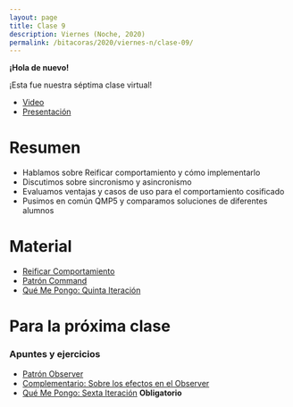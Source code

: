 ```yaml
---
layout: page
title: Clase 9
description: Viernes (Noche, 2020)
permalink: /bitacoras/2020/viernes-n/clase-09/
---
```

**¡Hola de nuevo!**

¡Esta fue nuestra séptima clase virtual!

- [Video](https://us02web.zoom.us/rec/share/y-xkAr6pr0VOfbPc0l6cVpRxGtnBT6a81SIf__texEyErcQN8KSJYxmgjH438lk7?startTime=1591394556000)
- [Presentación](https://docs.google.com/presentation/d/1jl-GXxx5Usaiofds5XFemTSiMOp8PrfwL_W_6m8TLv0/edit?usp=sharing)

# Resumen

- Hablamos sobre Reificar comportamiento y cómo implementarlo
- Discutimos sobre sincronismo y asincronismo
- Evaluamos ventajas y casos de uso para el comportamiento cosificado
- Pusimos en común QMP5 y comparamos soluciones de diferentes alumnos

# Material
- [Reificar Comportamiento](https://docs.google.com/document/d/14n6SNTbCt1wJzhNiIFNSoAq0tJdYjRrOQCi5ar_FQ1c/edit#heading=h.6ab0fffv8tld)
- [Patrón Command](http://www.google.com/url?q=http%3A%2F%2Fwww.uml.org.cn%2Fc%2B%2B%2Fpdf%2FDesignPatterns.pdf&sa=D&sntz=1&usg=AFQjCNFD5AGp1QDdoN_pu3TgljJJRqMAMg)
- [Qué Me Pongo: Quinta Iteración](https://docs.google.com/document/d/1sy9S9EeIQr8fhatKnfTCgOfjVniJDu2viI-Av0gn0xY/edit)

# Para la próxima clase

### Apuntes y ejercicios
- [Patrón Observer](https://docs.google.com/document/d/1h8Cce8faTG65RXoElPvAsPS-I8H2MxMbemzMcYCL56I/edit)
- [Complementario: Sobre los efectos en el Observer](https://docs.google.com/document/d/1UwTcRLugqDgZuqfWvOxckwk27UBjDo70AF1znzX24QM/edit#heading=h.y04j3mise0wn)
- [Qué Me Pongo: Sexta Iteración](https://docs.google.com/document/d/1NxqhJj70kt-_4aw-CawlISdJZyedzoOcLAVJAZVZISE/edit#) **Obligatorio**
